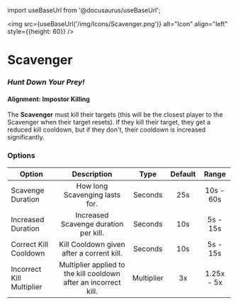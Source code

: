 import useBaseUrl from '@docusaurus/useBaseUrl';

<img src={useBaseUrl('/img/Icons/Scavenger.png')} alt="Icon" align="left" style={{height: 60}} />

# Scavenger

### _Hunt Down Your Prey!_

#### **Alignment:** Impostor Killing

The **Scavenger** must kill their targets (this will be the closest player to the Scavenger when their target resets). If they kill their target, they get a reduced kill cooldown, but if they don't, their cooldown is increased significantly.

### Options

| Option                    |                           Description                            |    Type    | Default |   Range    |
| ------------------------- | :--------------------------------------------------------------: | :--------: | :-----: | :--------: |
| Scavenge Duration         |                  How long Scavenging lasts for.                  |  Seconds   |   25s   | 10s - 60s  |
| Increased Duration        |              Increased Scavenge duration per kill.               |  Seconds   |   10s   |  5s - 15s  |
| Correct Kill Cooldown     |            Kill Cooldown given after a corrent kill.             |  Seconds   |   10s   |  5s - 15s  |
| Incorrect Kill Multiplier | Multiplier applied to the kill cooldown after an incorrect kill. | Multiplier |   3x    | 1.25x - 5x |
